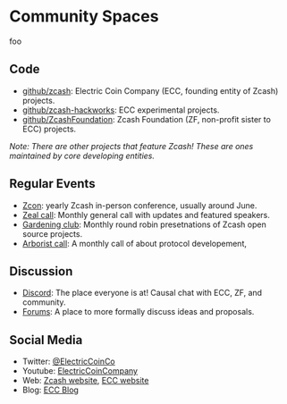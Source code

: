 # Community Spaces

foo

## Code
* [github/zcash](https://github.com/zcash): Electric Coin Company (ECC, founding entity of Zcash) projects.  
* [github/zcash-hackworks](https://github.com/zcash-hackworks): ECC experimental projects.
* [github/ZcashFoundation](https://github.com/ZcashFoundation): Zcash Foundation (ZF, non-profit sister to ECC) projects.

*Note: There are other projects that feature Zcash! These are ones maintained by core developing entities.*

## Regular Events
* [Zcon](https://www.zfnd.org/zcon/): yearly Zcash in-person conference, usually around June. 
* [Zeal call](https://zoom.us/webinar/register/WN_wnbYyNCaRzGdDJp9FAoEsg): Monthly general call with updates and featured speakers. 
* [Gardening club](https://zoom.us/meeting/register/tJYvcuuhpz8pGdY0qOgr1AKPhy4FAofv1Zgi): Monthly round robin presetnations of Zcash open source projects. 
* [Arborist call](https://zoom.us/webinar/register/WN_vdjDVeyMRn2BjFW80AjZcA): A monthly call of about protocol developement,

## Discussion
* [Discord](https://discord.gg/Evz8Kt): The place everyone is at! Causal chat with ECC, ZF, and community. 
* [Forums](https://forum.zcashcommunity.com/): A place to more formally discuss ideas and proposals. 

## Social Media
* Twitter: [@ElectricCoinCo](https://twitter.com/electriccoinco)
* Youtube: [ElectricCoinCompany](https://www.youtube.com/channel/UCPIPwZtZRCCW-x0dEKul8jA)
* Web: [Zcash website](https://z.cash/), [ECC website](https://electriccoin.co/)
* Blog: [ECC Blog](https://electriccoin.co/blog/)



